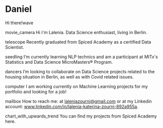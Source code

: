 # Daniel

Hi there!wave

movie_camera Hi i'm Lalenia. Data Science enthusiast, living in Berlin.

telescope Recently graduated from Spiced Academy as a certified Data Scientist.

seedling I’m currently learning NLP technics and am a participant at MITx's Statistics and Data Science MicroMasters® Program.

dancers I’m looking to collaborate on Data Science projects related to the housing situation in Berlin, as well as with Covid related issues.

computer I am working currently on Machine Learning projects for my portfolio and looking for a job!

mailbox How to reach me: at laleniazourni@gmail.com or at my Linkedin account: www.linkedin.com/in/lalenia-katerina-zourni-892a955a.

chart_with_upwards_trend You can find my projects from Spiced Academy here.
